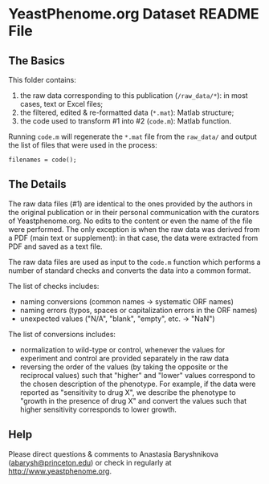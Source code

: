 YeastPhenome.org Dataset README File
====================================

The Basics
----------

This folder contains:

1. the raw data corresponding to this publication (`/raw_data/*`): in most cases, text or Excel files;
2. the filtered, edited & re-formatted data (`*.mat`): Matlab structure;
3. the code used to transform #1 into #2 (`code.m`): Matlab function.

Running `code.m` will regenerate the `*.mat` file from the `raw_data/` and output the list of files that were used in the process:

    filenames = code();


The Details
-----------

The raw data files (#1) are identical to the ones provided by the authors in the original publication or in their personal communication with the curators of Yeastphenome.org. No edits to the content or even the name of the file were performed. The only exception is when the raw data was derived from a PDF (main text or supplement): in that case, the data were extracted from PDF and saved as a text file.

The raw data files are used as input to the `code.m` function which performs a number of standard checks and converts the data into a common format. 

The list of checks includes:

* naming conversions (common names -> systematic ORF names)
* naming errors (typos, spaces or capitalization errors in the ORF names)
* unexpected values ("N/A", "blank", "empty", etc. -> "NaN")

The list of conversions includes:

* normalization to wild-type or control, whenever the values for experiment and control are provided separately in the raw data
* reversing the order of the values (by taking the opposite or the reciprocal values) such that "higher" and "lower" values correspond to the chosen description of the phenotype. For example, if the data were reported as "sensitivity to drug X", we describe the phenotype to "growth in the presence of drug X" and convert the values such that higher sensitivity corresponds to lower growth.

Help
----

Please direct questions & comments to Anastasia Baryshnikova (<abarysh@princeton.edu>) or check in regularly at <http://www.yeastphenome.org>.

